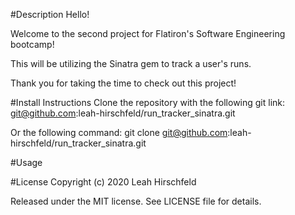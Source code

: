 #Description
Hello!

Welcome to the second project for Flatiron's Software Engineering bootcamp!

This will be utilizing the Sinatra gem to track a user's runs.

Thank you for taking the time to check out this project!

#Install Instructions
Clone the repository with the following git link: git@github.com:leah-hirschfeld/run_tracker_sinatra.git

Or the following command: git clone git@github.com:leah-hirschfeld/run_tracker_sinatra.git

#Usage

#License
Copyright (c) 2020 Leah Hirschfeld

Released under the MIT license. See LICENSE file for details.
